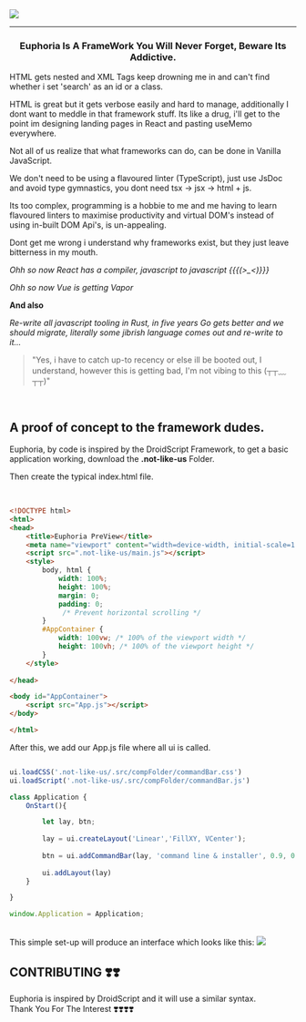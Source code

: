 
<img src="https://drive.google.com/uc?export=view&id=1Xj6p9AcVqbzp3CYfqCw8DBWeBt8y89Rk">

<br/>


-----

<h3 align="center";"> Euphoria Is A FrameWork You Will Never Forget, Beware Its Addictive.</h3>


HTML gets nested and XML Tags keep drowning me in and can't find whether i set
'search' as an id or a class.


HTML is great but it gets verbose easily and hard to manage, additionally I dont want to meddle
in that framework stuff.
Its like a drug, i'll get to the point im designing landing pages in React and pasting useMemo
everywhere.




Not all of us realize that what frameworks can do, can be done in Vanilla JavaScript.

We don't need to be using a flavoured linter (TypeScript), just use JsDoc and avoid
type gymnastics, you dont need tsx -> jsx -> html + js.



Its too complex, programming is a hobbie to me and me having to learn flavoured linters
to maximise productivity and virtual DOM's instead of using in-built DOM Api's, is 
un-appealing.



Dont get me wrong i understand why frameworks exist, but they
just leave bitterness in my mouth.


*Ohh so now React has a compiler, javascript to javascript {{{(>_<)}}}*


*Ohh so now Vue is getting Vapor*

**And also**

*Re-write all javascript tooling in Rust, in five years Go gets better and 
we should migrate, literally some jibrish language comes out and re-write 
to it...*


> "Yes, i have to catch up-to recency or else ill be booted out, I understand,
however this is getting bad, I'm not vibing to this (┬┬﹏┬┬)"


<br/>

## A proof of concept to the framework dudes.


Euphoria, by code is inspired by the DroidScript Framework, to get a basic application working, 
download the **.not-like-us** Folder.

Then create the typical index.html file.

<br/>

```html
<!DOCTYPE html>
<html>
<head>
    <title>Euphoria PreView</title>
    <meta name="viewport" content="width=device-width, initial-scale=1.0" />
    <script src=".not-like-us/main.js"></script>
    <style>
        body, html {
            width: 100%;
            height: 100%;
            margin: 0;
            padding: 0;
             /* Prevent horizontal scrolling */
        }
        #AppContainer {
            width: 100vw; /* 100% of the viewport width */
            height: 100vh; /* 100% of the viewport height */
        }
    </style>
    
</head>

<body id="AppContainer">
    <script src="App.js"></script>
</body>

</html>

```

After this, we add our App.js file where all ui is called.
<br/>
```javascript

ui.loadCSS('.not-like-us/.src/compFolder/commandBar.css')
ui.loadScript('.not-like-us/.src/compFolder/commandBar.js')

class Application {
	OnStart(){

		let lay, btn;
	
		lay = ui.createLayout('Linear','FillXY, VCenter');
	
		btn = ui.addCommandBar(lay, 'command line & installer', 0.9, 0.05, "")
		
		ui.addLayout(lay)
	}

}

window.Application = Application;


```
<br/>
This simple set-up will produce an interface which looks like this:

<img src="https://drive.google.com/uc?export=view&id=1Xi32itWW_3Iy_tfYcxIkueTA2NNAFp2U">


<br/>

## CONTRIBUTING ❣️❣️

Euphoria is inspired by DroidScript and it will use a similar syntax.
<br/>
Thank You For The Interest ❣️❣️❣️❣️


